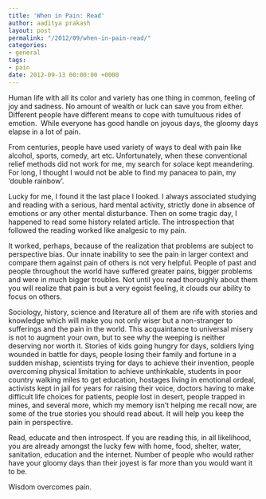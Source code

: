 ```yaml
---
title: 'When in Pain: Read'
author: aaditya prakash
layout: post
permalink: "/2012/09/when-in-pain-read/"
categories:
- general
tags:
- pain
date: 2012-09-13 00:00:00 +0000
---
```

Human life with all its color and variety has one thing in common, feeling of joy and sadness. No amount of wealth or luck can save you from either. Different people have different means to cope with tumultuous rides of emotion.  While everyone has good handle on joyous days, the gloomy days elapse in a lot of pain.

From centuries, people have used variety of ways to deal with pain like alcohol, sports, comedy, art etc. Unfortunately, when these conventional relief methods did not work for me, my search for solace kept meandering. For long, I thought I would not be able to find my panacea to pain, my ‘double rainbow’.

Lucky for me, I found it the last place I looked. I always associated studying and reading with a serious, hard mental activity, strictly done in absence of emotions or any other mental disturbance. Then on some tragic day, I happened to read some history related article. The introspection that followed the reading worked like analgesic to my pain.

It worked, perhaps, because of the realization that problems are subject to perspective bias. Our innate inability to see the pain in larger context and compare them against pain of others is not very helpful. People of past and people throughout the world have suffered greater pains, bigger problems and were in much bigger troubles. Not until you read thoroughly about them you will realize that pain is but a very egoist feeling, it clouds our ability to focus on others.

Sociology, history, science and literature all of them are rife with stories and knowledge which will make you not only wiser but a non-stranger to sufferings and the pain in the world. This acquaintance to universal misery is not to augment your own, but to see why the weeping is neither deserving nor worth it. Stories of kids going hungry for days, soldiers lying wounded in battle for days, people losing their family and fortune in a sudden mishap, scientists trying for days to achieve their invention, people overcoming physical limitation to achieve unthinkable, students in poor country walking miles to get education, hostages living in emotional ordeal, activists kept in jail for years for raising their voice, doctors having to make difficult life choices for patients, people lost in desert, people trapped in mines, and several more, which my memory isn’t helping me recall now, are some of the true stories you should read about. It will help you keep the pain in perspective.

Read, educate and then introspect. If you are reading this, in all likelihood, you are already amongst the lucky few with home, food, shelter, water, sanitation, education and the internet. Number of people who would rather have your gloomy days than their joyest is far more than you would want it to be.

Wisdom overcomes pain.